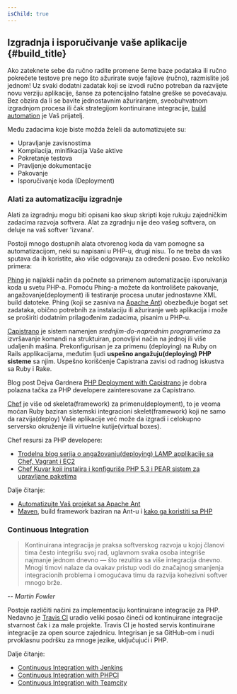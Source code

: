 ```yaml
---
isChild: true
---
```


## Izgradnja i isporučivanje vaše aplikacije {#build_title}

Ako zateknete sebe da ručno radite promene šeme baze podataka ili ručno pokrećete testove pre nego što ažurirate svoje
fajlove (ručno), razmislite još jednom! Uz svaki dodatni zadatak koji se izvodi ručno potreban da razvijete novu verziju
aplikacije, šanse za potencijalno fatalne greške se povećavaju. Bez obzira da li se bavite jednostavnim ažuriranjem,
sveobuhvatnom izgradnjom procesa ili čak strategijom kontinuirane integracije, [build automation](http://en.wikipedia.org/wiki/Build_automation) je Vaš prijatelj.

Među zadacima koje biste možda želeli da automatizujete su:

* Upravljanje zavisnostima
* Kompilacija, minifikacija Vaše aktive
* Pokretanje testova
* Pravljenje dokumentacije
* Pakovanje
* Isporučivanje koda (Deployment)


### Alati za automatizaciju izgradnje

Alati za izgradnju mogu biti opisani kao skup skripti koje rukuju zajedničkim zadacima razvoja softvera. Alat za
zgradnju nije deo vašeg softvera, on deluje na vaš softver 'izvana'.

Postoji mnogo dostupnih alata otvorenog koda da vam pomogne sa automatizacijom, neki su napisani u PHP-u, drugi nisu.
To ne treba da vas sputava da ih koristite, ako više odgovaraju za određeni posao. Evo nekoliko primera:

[Phing](http://www.phing.info/) je najlakši način da počnete sa primenom automatizacije isporuivanja koda u svetu PHP-a. Pomoću Phing-a
možete da kontrolišete pakovanje, angažovanje(deployment) ili testiranje procesa unutar jednostavne XML build datoteke. Phing (koji se zasniva na [Apache Ant](http://ant.apache.org/)) obezbeđuje bogat set zadataka, obično potrebnih za instalaciju ili ažuriranje web aplikacija i može se proširiti dodatnim prilagođenim zadacima, pisanim u PHP-u.

[Capistrano](https://github.com/capistrano/capistrano/wiki) je sistem namenjen *srednjim-do-naprednim programerima* za
izvršavanje komandi na struktuiran, ponovljivi način na jednoj ili više udaljenih mašina. Prekonfigurisan je za primenu (deploying) na Ruby on Rails applikacijama, međutim ljudi **uspešno angažuju(deploying) PHP sisteme** sa njim. Uspešno korišćenje Capistrana zavisi od radnog iskustva sa Ruby i Rake.

Blog post Dejva Gardnera [PHP Deployment with Capistrano](http://www.davegardner.me.uk/blog/2012/02/13/php-deployment-with-capistrano/)
je dobra polazna tačka za PHP developere zainteresovane za Capistrano.

[Chef](http://www.opscode.com/chef/) je više od skeleta(framework) za primenu(deployment), to je veoma moćan Ruby baziran sistemski integracioni skelet(framework) koji ne samo da razvija(deploy) Vaše aplikacije već može da izgradi i celokupno serversko okruženje ili virtuelne kutije(virtual boxes).

Chef resursi za PHP developere:

* [Trodelna blog serija o angažovanju(deploying) LAMP applikacije sa Chef, Vagrant i EC2](http://www.jasongrimes.org/2012/06/managing-lamp-environments-with-chef-vagrant-and-ec2-1-of-3/)
* [Chef Kuvar koji instalira i konfiguriše PHP 5.3 i PEAR sistem za upravljane paketima](https://github.com/opscode-cookbooks/php)

Dalje čitanje:

* [Automatizujte Vaš projekat sa Apache Ant](http://net.tutsplus.com/tutorials/other/automate-your-projects-with-apache-ant/)
* [Maven](http://maven.apache.org/), build framework baziran na Ant-u i [kako ga koristiti sa PHP](http://www.php-maven.org/)

### Continuous Integration

> Kontinuirana integracija je praksa softverskog razvoja u kojoj članovi tima često integrišu svoj rad, uglavnom svaka
> osoba integriše najmanje jednom dnevno — što rezultira sa više integracija dnevno. Mnogi timovi nalaze da ovakav
> pristup vodi do značajnog smanjenja integracionih problema i omogućava timu da razvija kohezivni softver mnogo brže.

*-- Martin Fowler*

Postoje različiti načini za implementaciju kontinuirane integracije za PHP. Nedavno je [Travis CI](https://travis-ci.org/) uradio veliki posao čineći od kontinuirane integracije stvarnost čak i za male projekte. Travis CI je hosted servis kontinuirane integracije za open source zajednicu. Integrisan je sa GitHub-om i nudi prvoklasnu podršku za mnoge jezike, uključujući i PHP.

Dalje čitanje:

* [Continuous Integration with Jenkins](http://jenkins-ci.org/)
* [Continuous Integration with PHPCI](http://www.phptesting.org/)
* [Continuous Integration with Teamcity](http://www.jetbrains.com/teamcity/)
